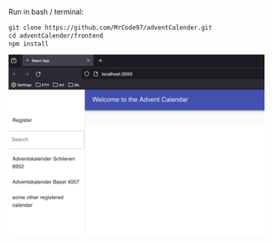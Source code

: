 Run in bash / terminal:
```
git clone https://github.com/MrCode97/adventCalender.git
cd adventCalender/frontend
npm install
```
![Alt text](image.png)